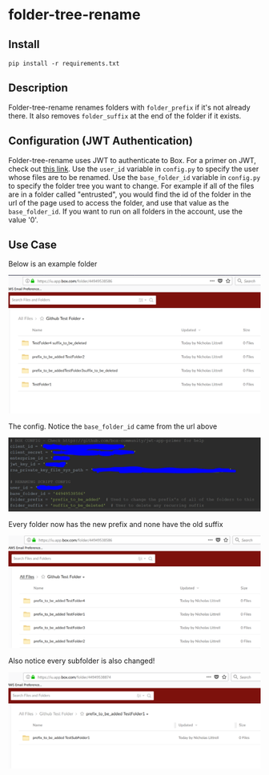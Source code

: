 # folder-tree-rename

## Install
```
pip install -r requirements.txt
```

## Description
Folder-tree-rename renames folders with `folder_prefix` if it's not already there. It also removes `folder_suffix` at the end of the folder if it exists.

## Configuration (JWT Authentication)
Folder-tree-rename uses JWT to authenticate to Box. For a primer on JWT, check out <a href="https://github.com/box-community/jwt-app-primer">this link</a>. Use the `user_id` variable in `config.py` to specify the user whose files are to be renamed. Use the `base_folder_id` variable in `config.py` to specify the folder tree you want to change. For example if all of the files are in a folder called "entrusted", you would find the id of the folder in the url of the page used to access the folder, and use that value as the `base_folder_id`. If you want to run on all folders in the account, use the value '0'.


## Use Case
Below is an example folder

![Before.PNG](img/Before.PNG)

The config. Notice the `base_folder_id` came from the url above

![Configuration1.PNG](img/Config.PNG)

Every folder now has the new prefix and none have the old suffix

![After.PNG](img/After.PNG)

Also notice every subfolder is also changed!

![After2.PNG](img/After2.PNG)